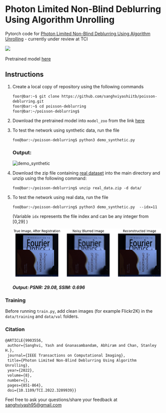 # Photon Limited Non-Blind Deblurring Using Algorithm Unrolling
Pytorch code for [Photon Limited Non-Blind Deblurring Using Algorithm Unrolling](https://arxiv.org/abs/2110.15314) - currently under review at TCI

<img src="https://user-images.githubusercontent.com/20774419/177593608-9b5ccba2-ca3d-485a-9542-5f08df8e081a.png" width="800">

Pretrained model [here](https://drive.google.com/file/d/1SimYIMDOijOBV_MTepM9k6xAZQHWIafo/view?usp=sharing)


## Instructions
1. Create a local copy of repository using the following commands
      ```console
      foor@bar:~$ git clone https://github.com/sanghviyashiitb/poisson-deblurring.git
      foor@bar:~$ cd poisson-deblurring
      foor@bar:~/poisson-deblurring$ 
      
      ```
3. Download the pretrained model into ```model_zoo``` from the link [here](https://drive.google.com/file/d/1SimYIMDOijOBV_MTepM9k6xAZQHWIafo/view?usp=sharing)
4. To test the network using synthetic data, run the file
      ```console
      foo@bar:~/poisson-deblurring$ python3 demo_synthetic.py  
      ```
      
      ### Output:
      
    <img src="results/demo_synthetic.png" alt="demo_synthetic" width="400"/>

4. Download the zip file containing [real dataset](https://1drv.ms/u/s!AjMYTt_aGQ9-hH_myp4irQREzX3K?e=NwARXc) into the main directory and unzip using the following command:
      ```console
      foo@bar:~/poisson-deblurring$ unzip real_data.zip -d data/ 
      ```
      
5. To test the network using real data, run the file 
      ```console
      foo@bar:~/poisson-deblurring$ python3 demo_synthetic.py  --idx=11
      ```
      (Variable ```idx``` represents the file index and can be any integer from [0,29] )

      ![demo_real](results/demo_real.png)
      
      ##### Output: PSNR: 29.08, SSIM: 0.696

 ### Training
 Before running ```train.py```, add clean images (for example Flickr2K) in the ```data/training``` and ```data/val``` folders.
      
 ### Citation
 
 ```
@ARTICLE{9903556,
  author={Sanghvi, Yash and Gnanasambandam, Abhiram and Chan, Stanley H.},
  journal={IEEE Transactions on Computational Imaging}, 
  title={Photon Limited Non-Blind Deblurring Using Algorithm Unrolling}, 
  year={2022},
  volume={8},
  number={},
  pages={851-864},
  doi={10.1109/TCI.2022.3209939}}
 ```

Feel free to ask your questions/share your feedback at sanghviyash95@gmail.com
